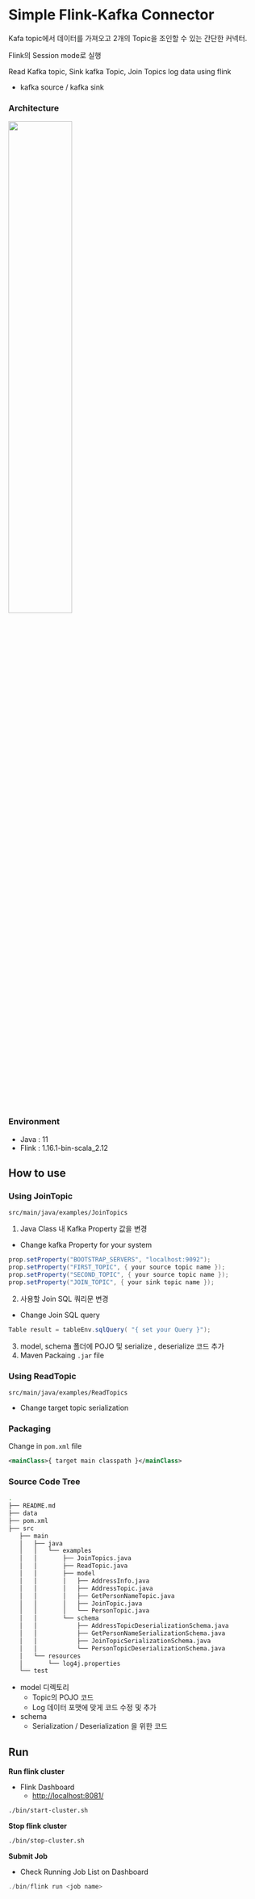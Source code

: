 # Simple Flink-Kafka Connector

Kafa topic에서 데이터를 가져오고 2개의 Topic을 조인할 수 있는 간단한 커넥터.

Flink의 Session mode로 실행

Read Kafka topic, Sink kafka Topic, Join Topics log data using flink

- kafka source / kafka sink

### Architecture
<img src="https://user-images.githubusercontent.com/59818703/225208630-e3f00419-5acb-430b-a6f9-1e1fe51589a1.png" width="50%" height="50%">


### Environment

- Java : 11
- Flink : 1.16.1-bin-scala_2.12

## How to use

### Using JoinTopic

`src/main/java/examples/JoinTopics`

1. Java Class 내 Kafka Property 값을 변경
- Change kafka Property for your system

```java
prop.setProperty("BOOTSTRAP_SERVERS", "localhost:9092");
prop.setProperty("FIRST_TOPIC", { your source topic name });
prop.setProperty("SECOND_TOPIC", { your source topic name });
prop.setProperty("JOIN_TOPIC", { your sink topic name });
```

2. 사용할 Join SQL 쿼리문 변경
- Change Join SQL query

```java
Table result = tableEnv.sqlQuery( "{ set your Query }");
```

3. model, schema 폴더에 POJO 및 serialize , deserialize 코드 추가
4. Maven Packaing `.jar` file

### Using ReadTopic
`src/main/java/examples/ReadTopics`

- Change target topic serialization

### Packaging

Change in `pom.xml` file

```xml
<mainClass>{ target main classpath }</mainClass>
```

### Source Code Tree

```bash
.
├── README.md
├── data
├── pom.xml
├── src
   ├── main
   │   ├── java
   │   │   └── examples
   │   │       ├── JoinTopics.java
   │   │       ├── ReadTopic.java
   │   │       ├── model
   │   │       │   ├── AddressInfo.java
   │   │       │   ├── AddressTopic.java
   │   │       │   ├── GetPersonNameTopic.java
   │   │       │   ├── JoinTopic.java
   │   │       │   └── PersonTopic.java
   │   │       └── schema
   │   │           ├── AddressTopicDeserializationSchema.java
   │   │           ├── GetPersonNameSerializationSchema.java
   │   │           ├── JoinTopicSerializationSchema.java
   │   │           └── PersonTopicDeserializationSchema.java
   │   └── resources
   │       └── log4j.properties
   └── test

```

- model 디렉토리
    - Topic의 POJO 코드
    - Log 데이터 포맷에 맞게 코드 수정 및 추가
- schema
    - Serialization / Deserialization 을 위한 코드

## Run

**Run flink cluster**

- Flink Dashboard
    - [http://localhost:8081/](http://localhost:8081/)

```bash
./bin/start-cluster.sh
```

**********Stop flink cluster**********

```bash
./bin/stop-cluster.sh
```

**Submit Job**

- Check Running Job List on Dashboard

```java
./bin/flink run <job name>
```
